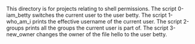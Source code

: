 This directory is for projects relating to shell permissions.
The script 0-iam_betty switches the current user to the user betty.
The script 1-who_am_i prints the effective username of the current user.
The script 2-groups prints all the groups the current user is part of.
The script 3-new_owner changes the owner of the file hello to the user betty.
